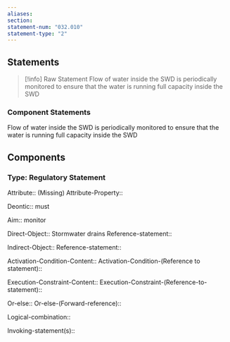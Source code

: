 ```yaml
---
aliases: 
section: 
statement-num: "032.010"
statement-type: "2"
---
```

## Statements 
> [!info] Raw Statement
> Flow of water inside the SWD is periodically monitored to ensure that the water is running full capacity inside the SWD
 
> 

### Component Statements
Flow of water inside the SWD is periodically monitored to ensure that the water is running full capacity inside the SWD
 
## Components
### Type: Regulatory Statement
Attribute:: (Missing)
Attribute-Property::

Deontic:: must

Aim:: monitor

Direct-Object:: Stormwater drains
	Reference-statement::

Indirect-Object::
	Reference-statement::

Activation-Condition-Content::
	Activation-Condition-(Reference to statement)::

Execution-Constraint-Content::
	Execution-Constraint-(Reference-to-statement)::

Or-else::
	Or-else-(Forward-reference)::

Logical-combination::

Invoking-statement(s)::